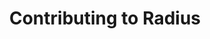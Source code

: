 ---
type: docs
title: "Contributing to Radius"
linkTitle: "Contributing"
description: "Guides and requirements for contributing to Radius"
weight: 110
---